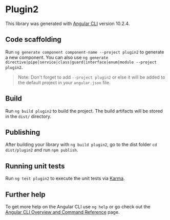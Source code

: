 # Plugin2

This library was generated with [Angular CLI](https://github.com/angular/angular-cli) version 10.2.4.

## Code scaffolding

Run `ng generate component component-name --project plugin2` to generate a new component. You can also use `ng generate directive|pipe|service|class|guard|interface|enum|module --project plugin2`.
> Note: Don't forget to add `--project plugin2` or else it will be added to the default project in your `angular.json` file. 

## Build

Run `ng build plugin2` to build the project. The build artifacts will be stored in the `dist/` directory.

## Publishing

After building your library with `ng build plugin2`, go to the dist folder `cd dist/plugin2` and run `npm publish`.

## Running unit tests

Run `ng test plugin2` to execute the unit tests via [Karma](https://karma-runner.github.io).

## Further help

To get more help on the Angular CLI use `ng help` or go check out the [Angular CLI Overview and Command Reference](https://angular.io/cli) page.
